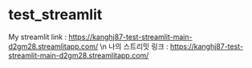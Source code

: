 # test_streamlit
My streamlit link : https://kanghj87-test-streamlit-main-d2gm28.streamlitapp.com/ \n
나의 스트리밋 링크 : https://kanghj87-test-streamlit-main-d2gm28.streamlitapp.com/
